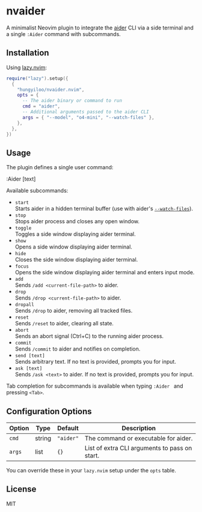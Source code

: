 # nvaider

A minimalist Neovim plugin to integrate the [aider](https://github.com/your/aider) CLI via a side terminal and a single `:Aider` command with subcommands.

## Installation

Using [lazy.nvim](https://github.com/folke/lazy.nvim):

```lua
require("lazy").setup({
  {
    "hungyiloo/nvaider.nvim",
    opts = {
      -- The aider binary or command to run
      cmd = "aider",
      -- Additional arguments passed to the aider CLI
      args = { "--model", "o4-mini", "--watch-files" },
    },
  },
})
```

## Usage

The plugin defines a single user command:

  :Aider <subcommand> [text]

Available subcommands:

- `start`  
  Starts aider in a hidden terminal buffer (use with aider's [`--watch-files`](https://aider.chat/docs/usage/watch.html)).  
- `stop`  
  Stops aider process and closes any open window.  
- `toggle`  
  Toggles a side window displaying aider terminal.  
- `show`  
  Opens a side window displaying aider terminal.  
- `hide`  
  Closes the side window displaying aider terminal.  
- `focus`  
  Opens the side window displaying aider terminal and enters input mode.  
- `add`  
  Sends `/add <current-file-path>` to aider.  
- `drop`  
  Sends `/drop <current-file-path>` to aider.  
- `dropall`  
  Sends `/drop` to aider, removing all tracked files.  
- `reset`  
  Sends `/reset` to aider, clearing all state.  
- `abort`  
  Sends an abort signal (Ctrl+C) to the running aider process.  
- `commit`  
  Sends `/commit` to aider and notifies on completion.  
- `send [text]`  
  Sends arbitrary text. If no text is provided, prompts you for input.  
- `ask [text]`  
  Sends `/ask <text>` to aider. If no text is provided, prompts you for input.  

Tab completion for subcommands is available when typing `:Aider ` and pressing `<Tab>`.

## Configuration Options

| Option | Type   | Default        | Description                                 |
| ------ | ------ | -------------- | ------------------------------------------- |
| `cmd`  | string | `"aider"`      | The command or executable for aider.   |
| `args` | list   | `{} `          | List of extra CLI arguments to pass on start.|

You can override these in your `lazy.nvim` setup under the `opts` table.

## License

MIT
